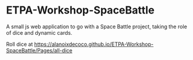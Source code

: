 # ETPA-Workshop-SpaceBattle
 A small js web application to go with a Space Battle project, taking the role of dice and dynamic cards.

Roll dice at https://alanoixdecoco.github.io/ETPA-Workshop-SpaceBattle/Pages/all-dice
